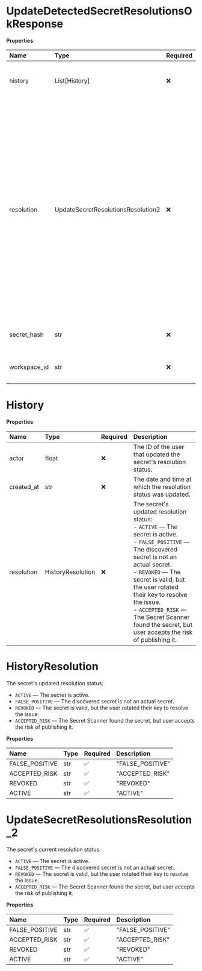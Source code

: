 # UpdateDetectedSecretResolutionsOkResponse

**Properties**

| Name         | Type                               | Required | Description                                                                                                                                                                                                                                                                                                                                                 |
| :----------- | :--------------------------------- | :------- | :---------------------------------------------------------------------------------------------------------------------------------------------------------------------------------------------------------------------------------------------------------------------------------------------------------------------------------------------------------- |
| history      | List[History]                      | ❌       | The history of the secret's resolution status changes.                                                                                                                                                                                                                                                                                                      |
| resolution   | UpdateSecretResolutionsResolution2 | ❌       | The secret's current resolution status:<br>- `ACTIVE` — The secret is active.<br>- `FALSE_POSITIVE` — The discovered secret is not an actual secret.<br>- `REVOKED` — The secret is valid, but the user rotated their key to resolve the issue.<br>- `ACCEPTED_RISK` — The Secret Scanner found the secret, but user accepts the risk of publishing it.<br> |
| secret_hash  | str                                | ❌       | The SHA-256 hash of the detected secret.                                                                                                                                                                                                                                                                                                                    |
| workspace_id | str                                | ❌       | The ID of the workspace that contains the secret.                                                                                                                                                                                                                                                                                                           |

# History

**Properties**

| Name       | Type              | Required | Description                                                                                                                                                                                                                                                                                                                                                 |
| :--------- | :---------------- | :------- | :---------------------------------------------------------------------------------------------------------------------------------------------------------------------------------------------------------------------------------------------------------------------------------------------------------------------------------------------------------- |
| actor      | float             | ❌       | The ID of the user that updated the secret's resolution status.                                                                                                                                                                                                                                                                                             |
| created_at | str               | ❌       | The date and time at which the resolution status was updated.                                                                                                                                                                                                                                                                                               |
| resolution | HistoryResolution | ❌       | The secret's updated resolution status:<br>- `ACTIVE` — The secret is active.<br>- `FALSE_POSITIVE` — The discovered secret is not an actual secret.<br>- `REVOKED` — The secret is valid, but the user rotated their key to resolve the issue.<br>- `ACCEPTED_RISK` — The Secret Scanner found the secret, but user accepts the risk of publishing it.<br> |

# HistoryResolution

The secret's updated resolution status:

- `ACTIVE` — The secret is active.
- `FALSE_POSITIVE` — The discovered secret is not an actual secret.
- `REVOKED` — The secret is valid, but the user rotated their key to resolve the issue.
- `ACCEPTED_RISK` — The Secret Scanner found the secret, but user accepts the risk of publishing it.

**Properties**

| Name           | Type | Required | Description      |
| :------------- | :--- | :------- | :--------------- |
| FALSE_POSITIVE | str  | ✅       | "FALSE_POSITIVE" |
| ACCEPTED_RISK  | str  | ✅       | "ACCEPTED_RISK"  |
| REVOKED        | str  | ✅       | "REVOKED"        |
| ACTIVE         | str  | ✅       | "ACTIVE"         |

# UpdateSecretResolutionsResolution_2

The secret's current resolution status:

- `ACTIVE` — The secret is active.
- `FALSE_POSITIVE` — The discovered secret is not an actual secret.
- `REVOKED` — The secret is valid, but the user rotated their key to resolve the issue.
- `ACCEPTED_RISK` — The Secret Scanner found the secret, but user accepts the risk of publishing it.

**Properties**

| Name           | Type | Required | Description      |
| :------------- | :--- | :------- | :--------------- |
| FALSE_POSITIVE | str  | ✅       | "FALSE_POSITIVE" |
| ACCEPTED_RISK  | str  | ✅       | "ACCEPTED_RISK"  |
| REVOKED        | str  | ✅       | "REVOKED"        |
| ACTIVE         | str  | ✅       | "ACTIVE"         |

<!-- This file was generated by liblab | https://liblab.com/ -->
